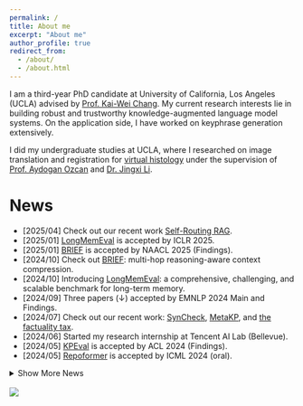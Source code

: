 ```yaml
---
permalink: /
title: About me
excerpt: "About me"
author_profile: true
redirect_from: 
  - /about/
  - /about.html
---
```


I am a third-year PhD candidate at University of California, Los Angeles (UCLA) advised by [Prof. Kai-Wei Chang](http://web.cs.ucla.edu/~kwchang/). My current research interests lie in building robust and trustworthy knowledge-augmented language model systems. On the application side, I have worked on keyphrase generation extensively.

I did my undergraduate studies at UCLA, where I researched on image translation and registration for [virtual histology](https://www.nature.com/articles/s41377-021-00674-8) under the supervision of [Prof. Aydogan Ozcan](https://www.ee.ucla.edu/aydogan-ozcan/) and [Dr. Jingxi Li](https://www.linkedin.com/in/jingxi-li/). 

News
====
* [2025/04] Check out our recent work [Self-Routing RAG](https://arxiv.org/abs/2504.01018).
* [2025/01] [LongMemEval](https://github.com/xiaowu0162/LongMemEval) is accepted by ICLR 2025.
* [2025/01] [BRIEF](https://github.com/JasonForJoy/BRIEF) is accepted by NAACL 2025 (Findings).
* [2024/10] Check out [BRIEF](https://github.com/JasonForJoy/BRIEF): multi-hop reasoning-aware context compression.
* [2024/10] Introducing [LongMemEval](https://github.com/xiaowu0162/LongMemEval): a comprehensive, challenging, and scalable benchmark for long-term memory.
* [2024/09] Three papers (↓) accepted by EMNLP 2024 Main and Findings.
* [2024/07] Check out our recent work: [SynCheck](https://arxiv.org/abs/2406.13692), [MetaKP](https://arxiv.org/abs/2407.00191), and [the factuality tax](https://arxiv.org/abs/2407.00377).
* [2024/06] Started my research internship at Tencent AI Lab (Bellevue).
* [2024/05] [KPEval](https://arxiv.org/abs/2303.15422) is accepted by ACL 2024 (Findings).
* [2024/05] [Repoformer](https://repoformer.github.io/) is accepted by ICML 2024 (oral).

<details>
<summary>Show More News</summary>
<ul>
<li>[2024/03] Introducing <a href="https://repoformer.github.io/">Repoformer</a>: efficient and effective repository-level code completion.</li>
<li>[2023/10] <a href="https://arxiv.org/abs/2310.06374">Rethinking seq2seq PLMs for kpgen</a> has been accepted by EMNLP 2023.</li>
<li>[2023/07] Started my applied scientist internship at AWS.</li>
<li>[2023/03] Introducing <a href="https://arxiv.org/abs/2303.15422">KPEval</a>, a new framework for evaluating keyphrase systems.</li>
<li>[2022/10] <a href="https://aclanthology.org/2022.findings-emnlp.49/">Low resource kpgen</a> has been accepted by EMNLP 2022 (Findings).</li>
<li>[2022/09] Started working as a PhD student in the <a href="http://web.cs.ucla.edu/~kwchang/members/">UCLA NLP Group</a>.</li>
</ul>
</details>

<br />
<a href="https://clustrmaps.com/site/1bw2e" title="Visit tracker"><img src="//www.clustrmaps.com/map_v2.png?d=YEXbU0ztNHSLCXRZZYQ1EhkrUToe0dYoB34LhCgU-xU&cl=ffffff"></a>

